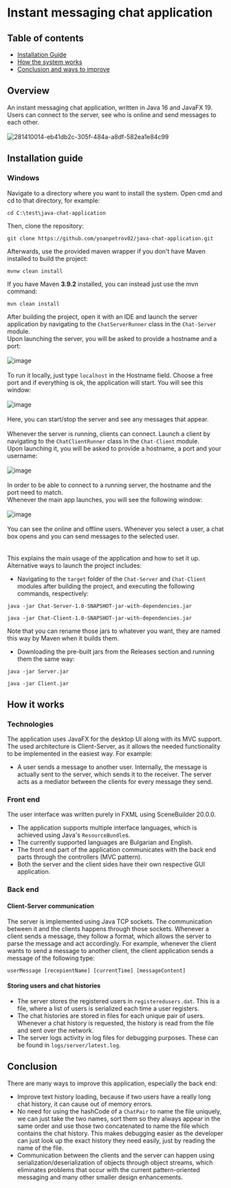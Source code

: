 # Instant messaging chat application

## Table of contents

* [Installation Guide](#installation)
* [How the system works](#howitworks)
* [Conclusion and ways to improve](#conclusion)

## Overview

An instant messaging chat application, written in Java 16 and JavaFX 19.\
Users can connect to the server, see who is online and send messages to each other.\
\
![281410014-eb41db2c-305f-484a-a8df-582ea1e84c99](https://github.com/yoanpetrov02/java-chat-application/assets/87146784/8c377978-3d53-4804-b135-d30eee9b2c2b)

<a name="installation"></a>
## Installation guide

### Windows

Navigate to a directory where you want to install the system. Open cmd and cd to that directory, for example:

```
cd C:\test\java-chat-application
```
Then, clone the repository:

```
git clone https://github.com/yoanpetrov02/java-chat-application.git
```

Afterwards, use the provided maven wrapper if you don't have Maven installed to build the project:

```
mvnw clean install
```

If you have Maven **3.9.2** installed, you can instead just use the mvn command:

```
mvn clean install
```

After building the project, open it with an IDE and launch the server application by navigating to the `ChatServerRunner` class in the `Chat-Server` module.\
Upon launching the server, you will be asked to provide a hostname and a port:\
\
![image](https://github.com/yoanpetrov02/java-chat-application/assets/87146784/16518b1e-137f-4593-9b77-0b9bb9c6d157)\
\
To run it locally, just type `localhost` in the Hostname field. Choose a free port and if everything is ok, the application will start. You will see this window:\
\
![image](https://github.com/yoanpetrov02/java-chat-application/assets/87146784/ed7df621-a48d-446e-ad70-64a21af2d6af)\
\
Here, you can start/stop the server and see any messages that appear.\
\
Whenever the server is running, clients can connect. Launch a client by navigating to the `ChatClientRunner` class in the `Chat-Client` module.\
Upon launching it, you will be asked to provide a hostname, a port and your username:\
\
![image](https://github.com/yoanpetrov02/java-chat-application/assets/87146784/d9d50fe3-d36a-4ba6-84a6-8a345d791ee1)\
\
In order to be able to connect to a running server, the hostname and the port need to match.\
Whenever the main app launches, you will see the following window:\
\
![image](https://github.com/yoanpetrov02/java-chat-application/assets/87146784/413ade61-8706-4551-9f27-74c8ddc7b518)\
\
You can see the online and offline users. Whenever you select a user, a chat box opens and you can send messages to the selected user.\
\
\
This explains the main usage of the application and how to set it up. Alternative ways to launch the project includes:

- Navigating to the `target` folder of the `Chat-Server` and `Chat-Client` modules after building the project, and executing the following commands, respectively:
```
java -jar Chat-Server-1.0-SNAPSHOT-jar-with-dependencies.jar
```
```
java -jar Chat-Client-1.0-SNAPSHOT-jar-with-dependencies.jar
```
Note that you can rename those jars to whatever you want, they are named this way by Maven when it builds them.

- Downloading the pre-built jars from the Releases section and running them the same way:
```
java -jar Server.jar
```
```
java -jar Client.jar
```

<a name="howitworks"></a>
## How it works

### Technologies

The application uses JavaFX for the desktop UI along with its MVC support.\
The used architecture is Client-Server, as it allows the needed functionality to be implemented in the easiest way. For example:

- A user sends a message to another user. Internally, the message is actually sent to the server, which sends it to the receiver. The server acts as a mediator between the clients for every message they send.

### Front end

The user interface was written purely in FXML using SceneBuilder 20.0.0.

- The application supports multiple interface languages, which is achieved using Java's `ResourceBundle`s.
- The currently supported languages are Bulgarian and English.
- The front end part of the application communicates with the back end parts through the controllers (MVC pattern).
- Both the server and the client sides have their own respective GUI application.

### Back end

#### Client-Server communication

The server is implemented using Java TCP sockets. The communication between it and the clients happens through those sockets. Whenever a client sends a message, they follow a format, which allows the server to parse the message and act accordingly. For example, whenever the client wants to send a message to another client, the client application sends a message of the following type:
```
userMessage [recepientName] [currentTime] [messageContent]
```

#### Storing users and chat histories

- The server stores the registered users in `registeredusers.dat`. This is a file, where a list of users is serialized each time a user registers.
- The chat histories are stored in files for each unique pair of users. Whenever a chat history is requested, the history is read from the file and sent over the network.
- The server logs activity in log files for debugging purposes. These can be found in `logs/server/latest.log`.

<a name="conclusion"></a>
## Conclusion

There are many ways to improve this application, especially the back end:

- Improve text history loading, because if two users have a really long chat history, it can cause out of memory errors.
- No need for using the hashCode of a `ChatPair` to name the file uniquely, we can just take the two names, sort them so they always appear in the same order and use those two concatenated to name the file which contains the chat history. This makes debugging easier as the developer can just look up the exact history they need easily, just by reading the name of the file.
- Communication between the clients and the server can happen using serialization/deserialization of objects through object streams, which eliminates problems that occur with the current pattern-oriented messaging and many other smaller design enhancements.
